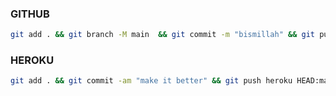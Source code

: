 ### GITHUB
```bash
git add . && git branch -M main  && git commit -m "bismillah" && git push -u origin main
```

### HEROKU
```bash
git add . && git commit -am "make it better" && git push heroku HEAD:master
```